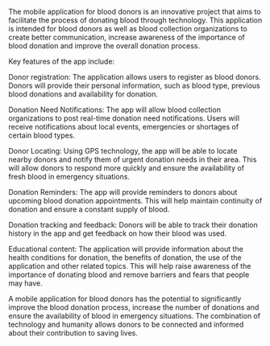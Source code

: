 The mobile application for blood donors is an innovative project that aims to facilitate the process of donating blood through technology. This application is intended for blood donors as well as blood collection organizations to create better communication, increase awareness of the importance of blood donation and improve the overall donation process.

Key features of the app include:

Donor registration: The application allows users to register as blood donors. Donors will provide their personal information, such as blood type, previous blood donations and availability for donation.

Donation Need Notifications: The app will allow blood collection organizations to post real-time donation need notifications. Users will receive notifications about local events, emergencies or shortages of certain blood types.

Donor Locating: Using GPS technology, the app will be able to locate nearby donors and notify them of urgent donation needs in their area. This will allow donors to respond more quickly and ensure the availability of fresh blood in emergency situations.

Donation Reminders: The app will provide reminders to donors about upcoming blood donation appointments. This will help maintain continuity of donation and ensure a constant supply of blood.

Donation tracking and feedback: Donors will be able to track their donation history in the app and get feedback on how their blood was used.

Educational content: The application will provide information about the health conditions for donation, the benefits of donation, the use of the application and other related topics. This will help raise awareness of the importance of donating blood and remove barriers and fears that people may have.

A mobile application for blood donors has the potential to significantly improve the blood donation process, increase the number of donations and ensure the availability of blood in emergency situations. The combination of technology and humanity allows donors to be connected and informed about their contribution to saving lives.
